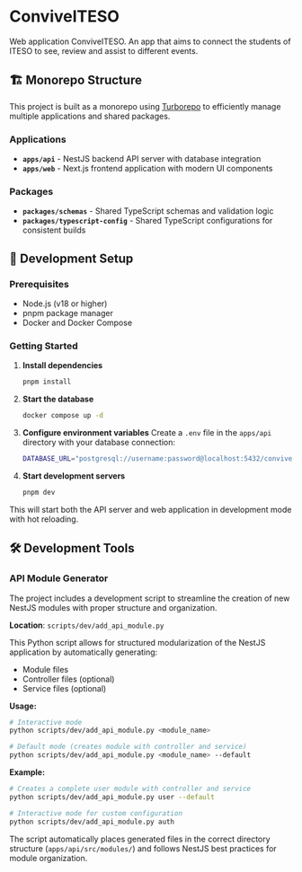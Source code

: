 # ConviveITESO

Web application ConviveITESO. An app that aims to connect the students of ITESO to see, review and assist to different events.

## 🏗️ Monorepo Structure

This project is built as a monorepo using [Turborepo](https://turbo.build/) to efficiently manage multiple applications and shared packages.

### Applications

- **`apps/api`** - NestJS backend API server with database integration
- **`apps/web`** - Next.js frontend application with modern UI components

### Packages

- **`packages/schemas`** - Shared TypeScript schemas and validation logic
- **`packages/typescript-config`** - Shared TypeScript configurations for consistent builds

## 🚀 Development Setup

### Prerequisites

- Node.js (v18 or higher)
- pnpm package manager
- Docker and Docker Compose

### Getting Started

1. **Install dependencies**
   ```bash
   pnpm install
   ```

2. **Start the database**
   ```bash
   docker compose up -d
   ```

3. **Configure environment variables**
   Create a `.env` file in the `apps/api` directory with your database connection:
   ```bash
   DATABASE_URL="postgresql://username:password@localhost:5432/convive_db"
   ```

4. **Start development servers**
   ```bash
   pnpm dev
   ```

This will start both the API server and web application in development mode with hot reloading.

## 🛠️ Development Tools

### API Module Generator

The project includes a development script to streamline the creation of new NestJS modules with proper structure and organization.

**Location**: `scripts/dev/add_api_module.py`

This Python script allows for structured modularization of the NestJS application by automatically generating:
- Module files
- Controller files (optional)
- Service files (optional)

**Usage:**

```bash
# Interactive mode
python scripts/dev/add_api_module.py <module_name>

# Default mode (creates module with controller and service)
python scripts/dev/add_api_module.py <module_name> --default
```

**Example:**
```bash
# Creates a complete user module with controller and service
python scripts/dev/add_api_module.py user --default

# Interactive mode for custom configuration
python scripts/dev/add_api_module.py auth
```

The script automatically places generated files in the correct directory structure (`apps/api/src/modules/`) and follows NestJS best practices for module organization.
